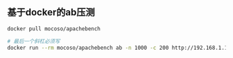 ## 基于docker的ab压测



```bash
docker pull mocoso/apachebench

# 最后一个斜杠必须写
docker run --rm mocoso/apachebench ab -n 1000 -c 200 http://192.168.1.10/
```

